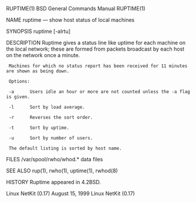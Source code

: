 RUPTIME(1)                                                  BSD General Commands Manual                                                 RUPTIME(1)

NAME
     ruptime — show host status of local machines

SYNOPSIS
     ruptime [-alrtu]

DESCRIPTION
     Ruptime gives a status line like uptime for each machine on the local network; these are formed from packets broadcast by each host on the
     network once a minute.

     Machines for which no status report has been received for 11 minutes are shown as being down.

     Options:

     -a      Users idle an hour or more are not counted unless the -a flag is given.

     -l      Sort by load average.

     -r      Reverses the sort order.

     -t      Sort by uptime.

     -u      Sort by number of users.

     The default listing is sorted by host name.

FILES
     /var/spool/rwho/whod.*  data files

SEE ALSO
     rup(1), rwho(1), uptime(1), rwhod(8)

HISTORY
     Ruptime appeared in 4.2BSD.

Linux NetKit (0.17)                                               August 15, 1999                                              Linux NetKit (0.17)
